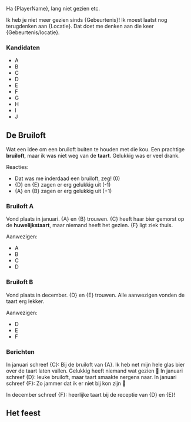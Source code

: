 Ha {PlayerName}, lang niet gezien etc.

Ik heb je niet meer gezien sinds {Gebeurtenis}!
Ik moest laatst nog terugdenken aan {Locatie}.
Dat doet me denken aan die keer {Gebeurtenis/locatie}.

### Kandidaten

- A
- B
- C
- D
- E
- F
- G
- H
- I
- J

## De Bruiloft

Wat een idee om een bruiloft buiten te houden met die kou.
Een prachtige __bruiloft__, maar ik was niet weg van de __taart__.
Gelukkig was er veel drank.

Reacties:

- Dat was me inderdaad een bruiloft, zeg! (0)
- {D} en {E} zagen er erg gelukkig uit (-1)
- {A} en {B} zagen er erg gelukkig uit (+1)

### Bruiloft A

Vond plaats in januari.
{A} en {B} trouwen.
{C} heeft haar bier gemorst op de __huwelijkstaart__, maar niemand heeft het gezien.
{F} ligt ziek thuis.

Aanwezigen:

- A
- B
- C
- D

### Bruiloft B

Vond plaats in december.
{D} en {E} trouwen.
Alle aanwezigen vonden de taart erg lekker.

Aanwezigen:

- D
- E
- F

### Berichten

In januari schreef {C}: Bij de bruiloft van {A}. Ik heb net mijn hele glas bier over de taart laten vallen. Gelukkig heeft niemand wat gezien 🥴
In januari schreef {D}: leuke bruiloft, maar taart smaakte nergens naar.
In januari schreef {F}: Zo jammer dat ik er niet bij kon zijn 🤒

In december schreef {F}: heerlijke taart bij de receptie van {D} en {E}!

## Het feest
